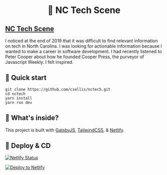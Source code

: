 <h1 align="center">
  🏴󠁵󠁳󠁮󠁣󠁿 NC Tech Scene
</h1>

## [NC Tech Scene][nctech]


I noticed at the end of 2019 that it was difficult to find relevant information on tech in North Carolina. I was looking for actionable information because I wanted to make a career in software development. I had recently listened to Peter Cooper about how he founded Cooper Press, the purveyor of Javascript Weekly. I felt inspired.

## 🚀 Quick start

```
git clone https://github.com/csellis/nctech.git
cd nctech
yarn install
yarn run dev
```

## 🧐 What's inside?

This project is built with [GatsbyJS][gatsby], [TailwindCSS][tailwind], & [Netlify][netlify]. 

## 💫 Deploy & CD

[![Netlify Status](https://api.netlify.com/api/v1/badges/64f2bb05-c466-4bd8-98e9-853d802fc353/deploy-status)](https://app.netlify.com/sites/nctech/deploys)

[![Deploy to Netlify](https://www.netlify.com/img/deploy/button.svg)](https://app.netlify.com/start/deploy?repository=https://github.com/gatsbyjs/gatsby-starter-default)


[nctech]: https://www.nctechscene.com
[gatsby]: https://www.gatsbyjs.com/
[tailwind]: https://www.tailwindcss.com/
[netlify]: https://www.netlify.com
